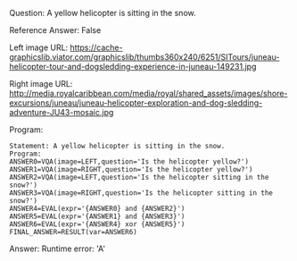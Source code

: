 Question: A yellow helicopter is sitting in the snow.

Reference Answer: False

Left image URL: https://cache-graphicslib.viator.com/graphicslib/thumbs360x240/6251/SITours/juneau-helicopter-tour-and-dogsledding-experience-in-juneau-149231.jpg

Right image URL: http://media.royalcaribbean.com/media/royal/shared_assets/images/shore-excursions/juneau/juneau-helicopter-exploration-and-dog-sledding-adventure-JU43-mosaic.jpg

Program:

```
Statement: A yellow helicopter is sitting in the snow.
Program:
ANSWER0=VQA(image=LEFT,question='Is the helicopter yellow?')
ANSWER1=VQA(image=RIGHT,question='Is the helicopter yellow?')
ANSWER2=VQA(image=LEFT,question='Is the helicopter sitting in the snow?')
ANSWER3=VQA(image=RIGHT,question='Is the helicopter sitting in the snow?')
ANSWER4=EVAL(expr='{ANSWER0} and {ANSWER2}')
ANSWER5=EVAL(expr='{ANSWER1} and {ANSWER3}')
ANSWER6=EVAL(expr='{ANSWER4} xor {ANSWER5}')
FINAL_ANSWER=RESULT(var=ANSWER6)
```
Answer: Runtime error: 'A'

